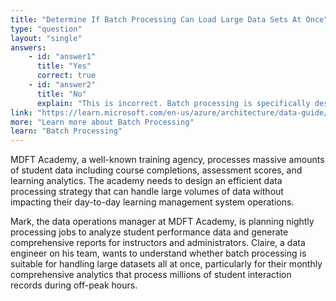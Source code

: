 ```yaml
---
title: "Determine If Batch Processing Can Load Large Data Sets At Once"
type: "question"
layout: "single"
answers:
    - id: "answer1"
      title: "Yes"
      correct: true
    - id: "answer2"
      title: "No"
      explain: "This is incorrect. Batch processing is specifically designed to handle large datasets at once, typically scheduled during off-peak hours to minimize system impact."
link: "https://learn.microsoft.com/en-us/azure/architecture/data-guide/big-data/batch-processing"
more: "Learn more about Batch Processing"
learn: "Batch Processing"
---
```


MDFT Academy, a well-known training agency, processes massive amounts of student data including course completions, assessment scores, and learning analytics. The academy needs to design an efficient data processing strategy that can handle large volumes of data without impacting their day-to-day learning management system operations.

Mark, the data operations manager at MDFT Academy, is planning nightly processing jobs to analyze student performance data and generate comprehensive reports for instructors and administrators. Claire, a data engineer on his team, wants to understand whether batch processing is suitable for handling large datasets all at once, particularly for their monthly comprehensive analytics that process millions of student interaction records during off-peak hours.
